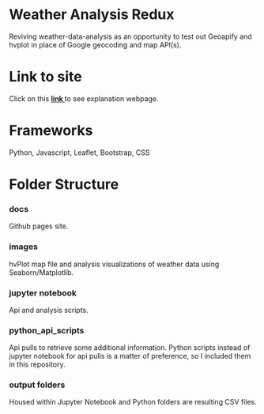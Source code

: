 # Weather Analysis Redux 
Reviving weather-data-analysis as an opportunity to test out Geoapify and hvplot in place of Google geocoding and map API(s).

# Link to site
Click on this <a href='https://sherirosalia.github.io/weather_analysis_redux/'><strong>link </strong></a>to see explanation webpage.

# Frameworks
Python, Javascript, Leaflet, Bootstrap, CSS

# Folder Structure

### docs 
Github pages site. 

### images
hvPlot map file and analysis visualizations of weather data using Seaborn/Matplotlib. 

### jupyter notebook
Api and analysis scripts. 

### python_api_scripts
Api pulls to retrieve some additional information. Python scripts instead of jupyter notebook for api pulls is a matter of preference, so I included them in this repository.

### output folders
Housed within Jupyter Notebook and Python folders are resulting CSV files.


